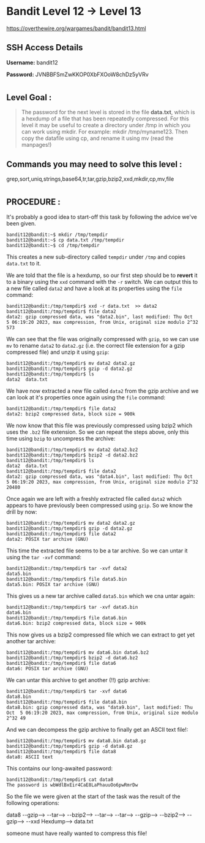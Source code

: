 # Bandit Level 12 -> Level 13 #

https://overthewire.org/wargames/bandit/bandit13.html

## SSH Access Details ##
**Username:**  bandit12

**Password:**  JVNBBFSmZwKKOP0XbFXOoW8chDz5yVRv
#

## Level Goal : ##
>The password for the next level is stored in the file **data.txt**, which is a hexdump of a file that has been repeatedly compressed. For this level it may be useful to create a directory under /tmp in which you can work using mkdir. For example: mkdir /tmp/myname123. Then copy the datafile using cp, and rename it using mv (read the manpages!)


## Commands you may need to solve this level : ##
grep,sort,uniq,strings,base64,tr,tar,gzip,bzip2,xxd,mkdir,cp,mv,file
#  
## PROCEDURE : ##

It's probably a good idea to start-off this task by following the advice we've been given.

```console
bandit12@bandit:~$ mkdir /tmp/tempdir
bandit12@bandit:~$ cp data.txt /tmp/tempdir
bandit12@bandit:~$ cd /tmp/tempdir
```

This creates a new sub-directory called `tempdir` under `/tmp` and copies `data.txt` to it.

We are told that the file is a hexdump, so our first step should be to **revert** it to a binary using the `xxd` command with the `-r` switch.  We can output this to a new file called `data2` and have a look at its properties using the `file` command:

```console
bandit12@bandit:/tmp/tempdir$ xxd -r data.txt  >> data2
bandit12@bandit:/tmp/tempdir$ file data2
data2: gzip compressed data, was "data2.bin", last modified: Thu Oct  5 06:19:20 2023, max compression, from Unix, original size modulo 2^32 573
```

We can see that the file was originally compressed with `gzip`, so we can use `mv` to rename `data2` to `data2.gz` (i.e. the correct file extension for a gzip compressed file) and unzip it using `gzip`:

```console
bandit12@bandit:/tmp/tempdir$ mv data2 data2.gz
bandit12@bandit:/tmp/tempdir$ gzip -d data2.gz
bandit12@bandit:/tmp/tempdir$ ls
data2  data.txt
```

We have now extracted a new file called `data2` from the gzip archive and we can look at it's properties once again using the `file` command:

```console
bandit12@bandit:/tmp/tempdir$ file data2
data2: bzip2 compressed data, block size = 900k
```

We now know that this file was previously compressed using bzip2 which uses the `.bz2` file extension.  So we can repeat the steps above, only this time using `bzip` to uncompress the archive:

```console
bandit12@bandit:/tmp/tempdir$ mv data2 data2.bz2
bandit12@bandit:/tmp/tempdir$ bzip2 -d data2.bz2
bandit12@bandit:/tmp/tempdir$ ls
data2  data.txt
bandit12@bandit:/tmp/tempdir$ file data2
data2: gzip compressed data, was "data4.bin", last modified: Thu Oct  5 06:19:20 2023, max compression, from Unix, original size modulo 2^32 20480
```

Once again we are left with a freshly extracted file called `data2` which appears to have previously been compressed using `gzip`.  So we know the drill by now:

```console
bandit12@bandit:/tmp/tempdir$ mv data2 data2.gz
bandit12@bandit:/tmp/tempdir$ gzip -d data2.gz
bandit12@bandit:/tmp/tempdir$ file data2
data2: POSIX tar archive (GNU)
```

This time the extracted file seems to be a tar archive.  So we can untar it using the `tar -xvf` command:

```console
bandit12@bandit:/tmp/tempdir$ tar -xvf data2
data5.bin
bandit12@bandit:/tmp/tempdir$ file data5.bin
data5.bin: POSIX tar archive (GNU)
```

This gives us a new tar archive called `data5.bin` which we cna untar again:

```console
bandit12@bandit:/tmp/tempdir$ tar -xvf data5.bin
data6.bin
bandit12@bandit:/tmp/tempdir$ file data6.bin
data6.bin: bzip2 compressed data, block size = 900k
```

This now gives us a bzip2 compressed file which we can extract to get yet another tar archive:
```console
bandit12@bandit:/tmp/tempdir$ mv data6.bin data6.bz2
bandit12@bandit:/tmp/tempdir$ bzip2 -d data6.bz2
bandit12@bandit:/tmp/tempdir$ file data6
data6: POSIX tar archive (GNU)
```

We can untar this archive to get another (!!) gzip archive:
```console
bandit12@bandit:/tmp/tempdir$ tar -xvf data6
data8.bin
bandit12@bandit:/tmp/tempdir$ file data8.bin
data8.bin: gzip compressed data, was "data9.bin", last modified: Thu Oct  5 06:19:20 2023, max compression, from Unix, original size modulo 2^32 49
```
And we can decompess the gzip archive to finally get an ASCII text file!:
```console
bandit12@bandit:/tmp/tempdir$ mv data8.bin data8.gz
bandit12@bandit:/tmp/tempdir$ gzip -d data8.gz
bandit12@bandit:/tmp/tempdir$ file data8
data8: ASCII text
```

This contains our long-awaited password:
```console
bandit12@bandit:/tmp/tempdir$ cat data8
The password is wbWdlBxEir4CaE8LaPhauuOo6pwRmrDw
```

So the file we were given at the start of the task was the result of the following operations:

data8 --gzip--> --tar--> --bzip2--> --tar--> --tar--> --gzip--> --bzip2--> --gzip--> --xxd Hexdump--> data.txt

someone must have really wanted to compress this file!
